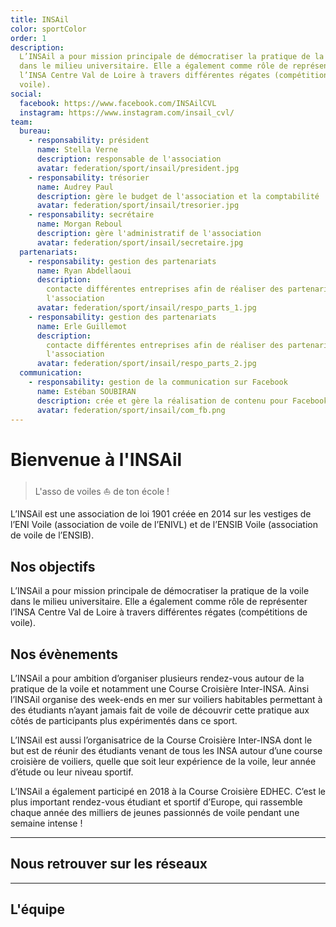 ```yaml
---
title: INSAil
color: sportColor
order: 1
description:
  L’INSAil a pour mission principale de démocratiser la pratique de la voile
  dans le milieu universitaire. Elle a également comme rôle de représenter
  l’INSA Centre Val de Loire à travers différentes régates (compétitions de
  voile).
social:
  facebook: https://www.facebook.com/INSAilCVL
  instagram: https://www.instagram.com/insail_cvl/
team:
  bureau:
    - responsability: président
      name: Stella Verne
      description: responsable de l'association
      avatar: federation/sport/insail/president.jpg
    - responsability: trésorier
      name: Audrey Paul
      description: gère le budget de l'association et la comptabilité
      avatar: federation/sport/insail/tresorier.jpg
    - responsability: secrétaire
      name: Morgan Reboul
      description: gère l'administratif de l'association
      avatar: federation/sport/insail/secretaire.jpg
  partenariats:
    - responsability: gestion des partenariats
      name: Ryan Abdellaoui
      description:
        contacte différentes entreprises afin de réaliser des partenariats pour
        l'association
      avatar: federation/sport/insail/respo_parts_1.jpg
    - responsability: gestion des partenariats
      name: Erle Guillemot
      description:
        contacte différentes entreprises afin de réaliser des partenariats pour
        l'association
      avatar: federation/sport/insail/respo_parts_2.jpg
  communication:
    - responsability: gestion de la communication sur Facebook
      name: Estéban SOUBIRAN
      description: crée et gère la réalisation de contenu pour Facebook
      avatar: federation/sport/insail/com_fb.png
---
```


# Bienvenue à l'INSAil

> L'asso de voiles ⛵ de ton école !

<campus-center>
  <campus-responsive-image
    folder-name="federation/sport/insail"
    name="logo.png"
    max-width="400">
  </campus-responsive-image>
</campus-center>

L’INSAil est une association de loi 1901 créée en 2014 sur les vestiges de l’ENI
Voile (association de voile de l’ENIVL) et de l’ENSIB Voile (association de
voile de l’ENSIB).

## Nos objectifs

L’INSAil a pour mission principale de démocratiser la pratique de la voile dans
le milieu universitaire. Elle a également comme rôle de représenter l’INSA
Centre Val de Loire à travers différentes régates (compétitions de voile).

<campus-center>
  <campus-responsive-image
    folder-name="federation/sport/insail"
    name="boat.jpg"
    max-width="400">
  </campus-responsive-image>
</campus-center>

## Nos évènements

L’INSAil a pour ambition d’organiser plusieurs rendez-vous autour de la pratique
de la voile et notamment une Course Croisière Inter-INSA. Ainsi l’INSAil
organise des week-ends en mer sur voiliers habitables permettant à des étudiants
n’ayant jamais fait de voile de découvrir cette pratique aux côtés de
participants plus expérimentés dans ce sport.

<campus-center>
  <campus-responsive-image
    folder-name="federation/sport/insail"
    name="boat.gif"
    max-width="400">
  </campus-responsive-image>
</campus-center>

L’INSAil est aussi l’organisatrice de la Course Croisière Inter-INSA dont le but
est de réunir des étudiants venant de tous les INSA autour d’une course
croisière de voiliers, quelle que soit leur expérience de la voile, leur année
d’étude ou leur niveau sportif.

L’INSAil a également participé en 2018 à la Course Croisière EDHEC. C’est le
plus important rendez-vous étudiant et sportif d’Europe, qui rassemble chaque
année des milliers de jeunes passionnés de voile pendant une semaine intense !

<campus-center>
  <campus-responsive-image
    folder-name="federation/sport/insail"
    name="edhec.jpg"
    max-width="400">
  </campus-responsive-image>
</campus-center>

---

## Nous retrouver sur les réseaux

<campus-social :social="social" :color="color"></campus-social>

---

## L'équipe

<campus-team :team="team" :color="color"></campus-team>
